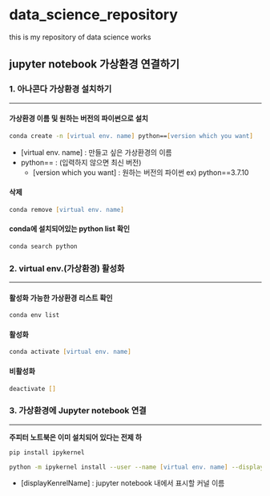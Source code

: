 # data_science_repository
this is my repository of data science works

## jupyter notebook 가상환경 연결하기

### 1. 아나콘다 가상환경 설치하기
---

#### 가상환경 이름 및 원하는 버전의 파이썬으로 설치
```zsh
conda create -n [virtual env. name] python==[version which you want]
```
- [virtual env. name] : 만들고 싶은 가상환경의 이름 
- python== : (입력하지 않으면 최신 버전)
    - [version which you want] : 원하는 버전의 파이썬 ex) python==3.7.10
    
#### 삭제
```zsh
conda remove [virtual env. name]
```

#### conda에 설치되어있는 python list 확인
```zsh
conda search python
```

### 2. virtual env.(가상환경) 활성화
---
#### 활성화 가능한 가상환경 리스트 확인
```zsh
conda env list
```
#### 활성화
```zsh
conda activate [virtual env. name]
```
#### 비활성화
```zsh
deactivate []
```

### 3. 가상환경에 Jupyter notebook 연결 
---
**주피터 노트북은 이미 설치되어 있다는 전제 하**
```zsh
pip install ipykernel
```

```zsh
python -m ipykernel install --user --name [virtual env. name] --display-name "[displayKenrelName]"
```
- [displayKenrelName] : jupyter notebook 내에서 표시할 커널 이름





